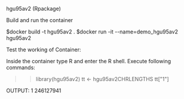hgu95av2 (Rpackage)

Build and run the container

$docker build -t hgu95av2 .
$docker run -it --name=demo_hgu95av2 hgu95av2

Test the working of Container:

Inside the container type R and enter the R shell. Execute following commands:

>> library(hgu95av2)
>> tt <- hgu95av2CHRLENGTHS
>> tt["1"]

OUTPUT:
        1
246127941
